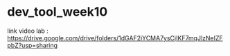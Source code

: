 # dev_tool_week10
link video lab : https://drive.google.com/drive/folders/1dGAF2iYCMA7ysCjIKF7mqJlzNeIZFpbZ?usp=sharing


